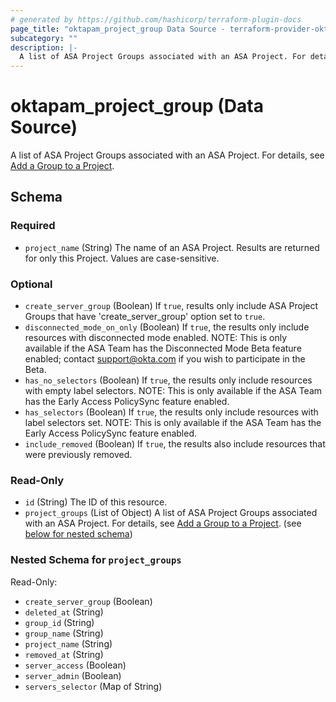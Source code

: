```yaml
---
# generated by https://github.com/hashicorp/terraform-plugin-docs
page_title: "oktapam_project_group Data Source - terraform-provider-oktapam"
subcategory: ""
description: |-
  A list of ASA Project Groups associated with an ASA Project. For details, see Add a Group to a Project https://help.okta.com/asa/en-us/Content/Topics/Adv_Server_Access/docs/setup/add-a-group-to-project.htm.
---
```


# oktapam_project_group (Data Source)

A list of ASA Project Groups associated with an ASA Project. For details, see [Add a Group to a Project](https://help.okta.com/asa/en-us/Content/Topics/Adv_Server_Access/docs/setup/add-a-group-to-project.htm).



<!-- schema generated by tfplugindocs -->
## Schema

### Required

- `project_name` (String) The name of an ASA Project. Results are returned for only this Project. Values are case-sensitive.

### Optional

- `create_server_group` (Boolean) If `true`, results only include ASA Project Groups that have 'create_server_group' option set to `true`.
- `disconnected_mode_on_only` (Boolean) If `true`, the results only include resources with disconnected mode enabled. NOTE: This is only available if the ASA Team has the Disconnected Mode Beta feature enabled; contact support@okta.com if you wish to participate in the Beta.
- `has_no_selectors` (Boolean) If `true`, the results only include resources with empty label selectors. NOTE: This is only available if the ASA Team has the Early Access PolicySync feature enabled.
- `has_selectors` (Boolean) If `true`, the results only include resources with label selectors set. NOTE: This is only available if the ASA Team has the Early Access PolicySync feature enabled.
- `include_removed` (Boolean) If `true`, the results also include resources that were previously removed.

### Read-Only

- `id` (String) The ID of this resource.
- `project_groups` (List of Object) A list of ASA Project Groups associated with an ASA Project. For details, see [Add a Group to a Project](https://help.okta.com/asa/en-us/Content/Topics/Adv_Server_Access/docs/setup/add-a-group-to-project.htm). (see [below for nested schema](#nestedatt--project_groups))

<a id="nestedatt--project_groups"></a>
### Nested Schema for `project_groups`

Read-Only:

- `create_server_group` (Boolean)
- `deleted_at` (String)
- `group_id` (String)
- `group_name` (String)
- `project_name` (String)
- `removed_at` (String)
- `server_access` (Boolean)
- `server_admin` (Boolean)
- `servers_selector` (Map of String)


